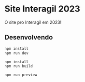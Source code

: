 # Site Interagil 2023

O site pro Interagil em 2023!

## Desenvolvendo

```sh
npm install
npm run dev
```

```sh
npm install
npm run build
```

```sh
npm run preview
```
